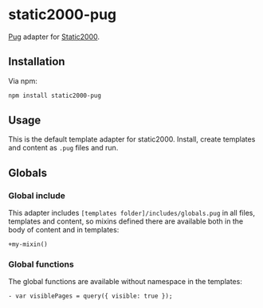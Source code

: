 static2000-pug
===============

[Pug](https://github.com/pugjs/pug) adapter for [Static2000](https://github.com/judas-christ/static2000).

## Installation

Via npm:

```bash
npm install static2000-pug
```

## Usage

This is the default template adapter for static2000. Install, create templates and content as `.pug` files and run.

## Globals

### Global include

This adapter includes `[templates folder]/includes/globals.pug` in all files, templates and content, so mixins defined there are available both in the body of content and in templates:

```jade
+my-mixin()
```

### Global functions

The global functions are available without namespace in the templates:

```jade
- var visiblePages = query({ visible: true });
```
